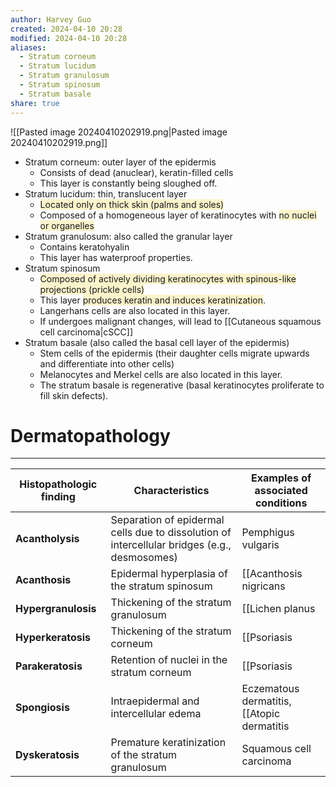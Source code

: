 ```yaml
---
author: Harvey Guo
created: 2024-04-10 20:28
modified: 2024-04-10 20:28
aliases:
  - Stratum corneum
  - Stratum lucidum
  - Stratum granulosum
  - Stratum spinosum
  - Stratum basale
share: true
---
```

![[Pasted image 20240410202919.png|Pasted image 20240410202919.png]]
- Stratum corneum: outer layer of the epidermis 
	- Consists of dead (anuclear), keratin-filled cells
	- This layer is constantly being sloughed off.
- Stratum lucidum: thin, translucent layer
	- <span style="background:rgba(240, 200, 0, 0.2)">Located only on thick skin (palms and soles)</span>
	- Composed of a homogeneous layer of keratinocytes with <span style="background:rgba(240, 200, 0, 0.2)">no nuclei or organelles</span>
- Stratum granulosum: also called the granular layer
	- Contains keratohyalin
	- This layer has waterproof properties.
- Stratum spinosum
	- <span style="background:rgba(240, 200, 0, 0.2)">Composed of actively dividing keratinocytes with spinous-like projections (prickle cells)</span>
	- This layer <span style="background:rgba(240, 200, 0, 0.2)">produces keratin and induces keratinization</span>.
	- Langerhans cells are also located in this layer.
	- If undergoes malignant changes, will lead to [[Cutaneous squamous cell carcinoma|cSCC]]
- Stratum basale (also called the basal cell layer of the epidermis)
	- Stem cells of the epidermis (their daughter cells migrate upwards and differentiate into other cells)
	- Melanocytes and Merkel cells are also located in this layer.
	- The stratum basale is regenerative (basal keratinocytes proliferate to fill skin defects).
# Dermatopathology
---

| Histopathologic finding | Characteristics                                                                              | Examples of associated conditions                                             |
| ----------------------- | -------------------------------------------------------------------------------------------- | ----------------------------------------------------------------------------- |
| **Acantholysis**        | Separation of epidermal cells due to dissolution of intercellular bridges (e.g., desmosomes) | Pemphigus vulgaris                                                            |
| **Acanthosis**          | Epidermal hyperplasia of the stratum spinosum                                                | [[Acanthosis nigricans|Acanthosis nigricans]], [[Psoriasis|Psoriasis]]                                       |
| **Hypergranulosis**     | Thickening of the stratum granulosum                                                         | [[Lichen planus|Lichen planus]]                                                             |
| **Hyperkeratosis**      | Thickening of the stratum corneum                                                            | [[Psoriasis|Psoriasis]], Calluses                                                       |
| **Parakeratosis**       | Retention of nuclei in the stratum corneum                                                   | [[Psoriasis|Psoriasis]], [[Precancerous skin lesions\|Actinic keratosis]]               |
| **Spongiosis**          | Intraepidermal and intercellular edema                                                       | Eczematous dermatitis, [[Atopic dermatitis|Atopic dermatitis]], [[Allergic contact dermatitis|Allergic contact dermatitis]] |
| **Dyskeratosis**        | Premature keratinization of the stratum granulosum                                           | Squamous cell carcinoma                                                       |
